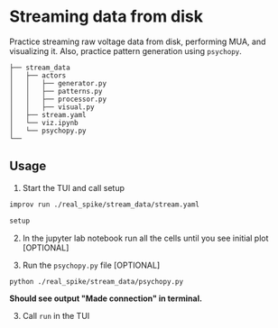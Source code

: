# Streaming data from disk 

Practice streaming raw voltage data from disk, performing MUA, and visualizing it. Also, practice pattern 
generation using `psychopy`.

```
├── stream_data
│   ├── actors
│   │   ├── generator.py
│   │   ├── patterns.py
│   │   ├── processor.py
│   │   ├── visual.py
│   ├── stream.yaml
│   └── viz.ipynb
│   └── psychopy.py
└── 
```

## Usage

1. Start the TUI and call setup

```bash
improv run ./real_spike/stream_data/stream.yaml 

setup
```

2. In the jupyter lab notebook run all the cells until you see initial plot [OPTIONAL]

3. Run the `psychopy.py` file [OPTIONAL]

```bash
python ./real_spike/stream_data/psychopy.py
```

**Should see output "Made connection" in terminal.**

3. Call `run` in the TUI